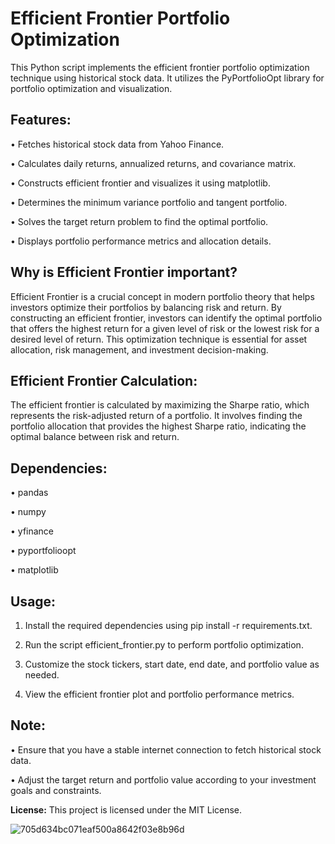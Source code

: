 # Efficient Frontier Portfolio Optimization
This Python script implements the efficient frontier portfolio optimization technique using historical stock data. It utilizes the PyPortfolioOpt library for portfolio optimization and visualization.

## **Features:**

•	Fetches historical stock data from Yahoo Finance.

•	Calculates daily returns, annualized returns, and covariance matrix.

•	Constructs efficient frontier and visualizes it using matplotlib.

•	Determines the minimum variance portfolio and tangent portfolio.

•	Solves the target return problem to find the optimal portfolio.

•	Displays portfolio performance metrics and allocation details.

## **Why is Efficient Frontier important?**


Efficient Frontier is a crucial concept in modern portfolio theory that helps investors optimize their portfolios by balancing risk and return. By constructing an efficient frontier, investors can identify the optimal portfolio that offers the highest return for a given level of risk or the lowest risk for a desired level of return. This optimization technique is essential for asset allocation, risk management, and investment decision-making.

## **Efficient Frontier Calculation:**

The efficient frontier is calculated by maximizing the Sharpe ratio, which represents the risk-adjusted return of a portfolio. It involves finding the portfolio allocation that provides the highest Sharpe ratio, indicating the optimal balance between risk and return.

## **Dependencies:**

•	pandas

•	numpy

•	yfinance

•	pyportfolioopt

•	matplotlib

## **Usage:**

1.	Install the required dependencies using pip install -r requirements.txt.

2.	Run the script efficient_frontier.py to perform portfolio optimization.

3.	Customize the stock tickers, start date, end date, and portfolio value as needed.

4.	View the efficient frontier plot and portfolio performance metrics.
 
## **Note:**

•	Ensure that you have a stable internet connection to fetch historical stock data.

•	Adjust the target return and portfolio value according to your investment goals and constraints.

__License:__
This project is licensed under the MIT License.




![705d634bc071eaf500a8642f03e8b96d](https://github.com/guccipepito/ModernPortfolio/assets/87545774/84df4104-ae62-40e0-ab9e-44d6d9afdba9)
